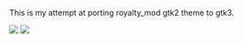This is my attempt at porting royalty_mod gtk2 theme to gtk3. 

![](http://paste.unixhub.net/index.php/YWCR/)
![](http://paste.unixhub.net/index.php/6fE/)
